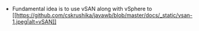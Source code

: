 * Fundamental idea is to use vSAN along with vSphere to 
[[https://github.com/cskrushika/javawb/blob/master/docs/_static/vsan-1.jpeg|alt=vSAN]]
